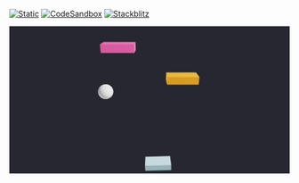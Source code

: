 [![Static](https://img.shields.io/badge/demo-%23646CFF.svg?logo=html5&logoColor=white)](https://pmndrs.github.io/examples/arkanoid-under-60-loc)
[![CodeSandbox](https://img.shields.io/badge/codesandbox-040404?logo=codesandbox&logoColor=DBDBDB)](https://codesandbox.io/s/github/pmndrs/examples/tree/main/demos/arkanoid-under-60-loc)
[![Stackblitz](https://img.shields.io/badge/stackblitz-fff?logo=Stackblitz&logoColor=1389FD)](https://stackblitz.com/github/pmndrs/examples/tree/main/demos/arkanoid-under-60-loc)

![](thumbnail.webp)
